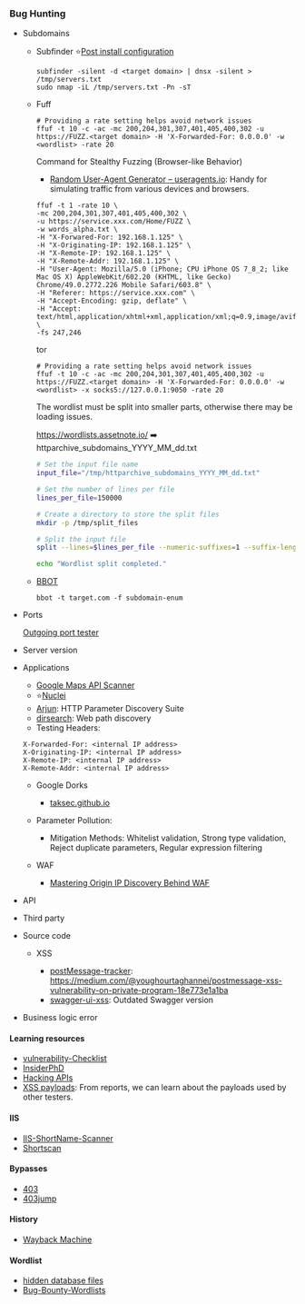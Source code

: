 ### Bug Hunting

- Subdomains
    
    - Subfinder :star:[Post install configuration](https://docs.projectdiscovery.io/tools/subfinder/install#post-install-configuration)
    
        ```shell
        subfinder -silent -d <target domain> | dnsx -silent > /tmp/servers.txt
        sudo nmap -iL /tmp/servers.txt -Pn -sT 
        ```
    - Fuff

        ```shell
        # Providing a rate setting helps avoid network issues
        ffuf -t 10 -c -ac -mc 200,204,301,307,401,405,400,302 -u https://FUZZ.<target domain> -H 'X-Forwarded-For: 0.0.0.0' -w <wordlist> -rate 20
        ```
        Command for Stealthy Fuzzing (Browser-like Behavior)
        
        - [Random User-Agent Generator – useragents.io](https://useragents.io/random): Handy for simulating traffic from various devices and browsers.

        ```shell
        ffuf -t 1 -rate 10 \
        -mc 200,204,301,307,401,405,400,302 \
        -u https://service.xxx.com/Home/FUZZ \
        -w words_alpha.txt \
        -H "X-Forwared-For: 192.168.1.125" \
        -H "X-Originating-IP: 192.168.1.125" \
        -H "X-Remote-IP: 192.168.1.125" \
        -H "X-Remote-Addr: 192.168.1.125" \
        -H "User-Agent: Mozilla/5.0 (iPhone; CPU iPhone OS 7_8_2; like Mac OS X) AppleWebKit/602.20 (KHTML, like Gecko) Chrome/49.0.2772.226 Mobile Safari/603.8" \
        -H "Referer: https://service.xxx.com" \
        -H "Accept-Encoding: gzip, deflate" \
        -H "Accept: text/html,application/xhtml+xml,application/xml;q=0.9,image/avif,image/webp,*/*;q=0.8" \
        -fs 247,246
        ```

      tor

        ```shell
        # Providing a rate setting helps avoid network issues
        ffuf -t 10 -c -ac -mc 200,204,301,307,401,405,400,302 -u https://FUZZ.<target domain> -H 'X-Forwarded-For: 0.0.0.0' -w <wordlist> -x socks5://127.0.0.1:9050 -rate 20
        ```

      The wordlist must be split into smaller parts, otherwise there may be loading issues.

      https://wordlists.assetnote.io/ :arrow_right: httparchive_subdomains_YYYY_MM_dd.txt


        ```bash
        # Set the input file name
        input_file="/tmp/httparchive_subdomains_YYYY_MM_dd.txt"

        # Set the number of lines per file
        lines_per_file=150000

        # Create a directory to store the split files
        mkdir -p /tmp/split_files

        # Split the input file
        split --lines=$lines_per_file --numeric-suffixes=1 --suffix-length=4 --additional-suffix=".txt" "$input_file" /tmp/split_files/split_

        echo "Wordlist split completed."
        ```
    - [BBOT](https://github.com/blacklanternsecurity/bbot)

      ```shell
      bbot -t target.com -f subdomain-enum
      ```

- Ports

  [Outgoing port tester](http://portquiz.net/)

- Server version
- Applications
  
  - [Google Maps API Scanner](https://github.com/ozguralp/gmapsapiscanner) 
  - :star:[Nuclei](https://github.com/projectdiscovery/nuclei)
  - [Arjun](https://github.com/s0md3v/Arjun): HTTP Parameter Discovery Suite
  - [dirsearch](https://github.com/maurosoria/dirsearch): Web path discovery
  - Testing Headers:

  ```
  X-Forwarded-For: <internal IP address>
  X-Originating-IP: <internal IP address>
  X-Remote-IP: <internal IP address>
  X-Remote-Addr: <internal IP address>
  ```
  - Google Dorks
    - [taksec.github.io](https://taksec.github.io/google-dorks-bug-bounty/)

  - Parameter Pollution:
    - Mitigation Methods: Whitelist validation, Strong type validation, Reject duplicate parameters, Regular expression filtering
  - WAF
    - [Mastering Origin IP Discovery Behind WAF](https://www.youtube.com/watch?v=R3hmZpkvCmc)

- API
- Third party
- Source code
 
  - XSS
  
    - [postMessage-tracker](https://github.com/fransr/postMessage-tracker): https://medium.com/@youghourtaghannei/postmessage-xss-vulnerability-on-private-program-18e773e1a1ba
    - [swagger-ui-xss](https://github.com/VictorNS69/swagger-ui-xss): Outdated Swagger version

- Business logic error

#### Learning resources 

- [vulnerability-Checklist](https://github.com/Az0x7/vulnerability-Checklist/tree/main)
- [InsiderPhD](https://www.youtube.com/@InsiderPhD/videos)
- [Hacking APIs](https://www.amazon.com/Hacking-APIs-Application-Programming-Interfaces/dp/1718502443)
- [XSS payloads](https://www.openbugbounty.org/): From reports, we can learn about the payloads used by other testers.

#### IIS

- [IIS-ShortName-Scanner](https://github.com/irsdl/iis-shortname-scanner)
- [Shortscan](https://github.com/bitquark/shortscan)

#### Bypasses

- [403](https://github.com/iamj0ker/bypass-403)
- [403jump](https://github.com/trap-bytes/403jump)

#### History

- [Wayback Machine](https://wayback-api.archive.org/)

#### Wordlist

- [hidden database files](https://github.com/dkcyberz/Harpy/blob/main/Hidden/database.txt)
- [Bug-Bounty-Wordlists](https://github.com/Karanxa/Bug-Bounty-Wordlists)
